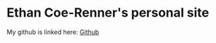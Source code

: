 # Ethan Coe-Renner's personal site

My github is linked here:
[Github](github.com/ethan-coe-renner)
